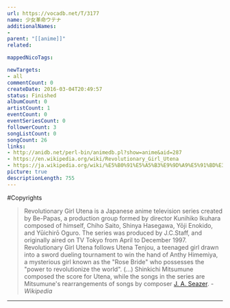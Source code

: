 ```yaml
---
url: https://vocadb.net/T/3177
name: 少女革命ウテナ
additionalNames: 
- 
parent: "[[anime]]"
related:

mappedNicoTags:

newTargets:
- all
commentCount: 0
createDate: 2016-03-04T20:49:57
status: Finished
albumCount: 0
artistCount: 1
eventCount: 0
eventSeriesCount: 0
followerCount: 3
songListCount: 0
songCount: 26
links: 
- http://anidb.net/perl-bin/animedb.pl?show=anime&aid=287
- https://en.wikipedia.org/wiki/Revolutionary_Girl_Utena
- https://ja.wikipedia.org/wiki/%E5%B0%91%E5%A5%B3%E9%9D%A9%E5%91%BD%E3%82%A6%E3%83%86%E3%83%8A
picture: true
descriptionLength: 755
---
```


#Copyrights

> Revolutionary Girl Utena is a Japanese anime television series created by Be-Papas, a production group formed by director Kunihiko Ikuhara composed of himself, Chiho Saito, Shinya Hasegawa, Yōji Enokido, and Yūichirō Oguro.
The series was produced by J.C.Staff, and originally aired on TV Tokyo from April to December 1997.
Revolutionary Girl Utena follows Utena Tenjou, a teenaged girl drawn into a sword dueling tournament to win the hand of Anthy Himemiya, a mysterious girl known as the "Rose Bride" who possesses the "power to revolutionize the world".
(...)
Shinkichi Mitsumune composed the score for Utena, while the songs in the series are Mitsumune's rearrangements of songs by composer [J. A. Seazer](https://vocadb.net/Ar/75443).
*-Wikipedia*

---

